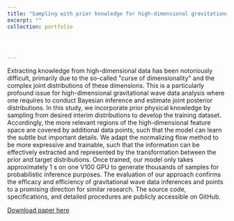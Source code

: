 ```yaml
---
title: "Sampling with prior knowledge for high-dimensional gravitational wave data analysis"
excerpt: ""
collection: portfolio




---
```


Extracting knowledge from high-dimensional data has been notoriously difficult, primarily due to the so-called "curse of dimensionality" and the complex joint distributions of these dimensions. This is a particularly profound issue for high-dimensional gravitational wave data analysis where one requires to conduct Bayesian inference and estimate joint posterior distributions. In this study, we incorporate prior physical knowledge by sampling from desired interim distributions to develop the training dataset. Accordingly, the more relevant regions of the high-dimensional feature space are covered by additional data points, such that the model can learn the subtle but important details. We adapt the normalizing flow method to be more expressive and trainable, such that the information can be effectively extracted and represented by the transformation between the prior and target distributions. Once trained, our model only takes approximately 1 s on one V100 GPU to generate thousands of samples for probabilistic inference purposes. The evaluation of our approach confirms the efficacy and efficiency of gravitational wave data inferences and points to a promising direction for similar research. The source code, specifications, and detailed procedures are publicly accessible on GitHub.

[Download paper here](https://ieeexplore.ieee.org/abstract/document/9663260)
